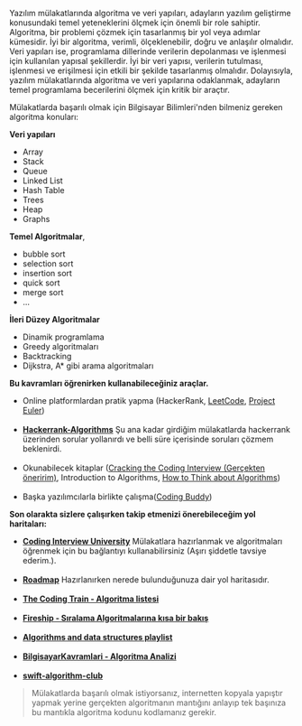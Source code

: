 
Yazılım mülakatlarında algoritma ve veri yapıları, adayların yazılım geliştirme konusundaki temel yeteneklerini ölçmek için önemli bir role sahiptir. Algoritma, bir problemi çözmek için tasarlanmış bir yol veya adımlar kümesidir. İyi bir algoritma, verimli, ölçeklenebilir, doğru ve anlaşılır olmalıdır. Veri yapıları ise, programlama dillerinde verilerin depolanması ve işlenmesi için kullanılan yapısal şekillerdir. İyi bir veri yapısı, verilerin tutulması, işlenmesi ve erişilmesi için etkili bir şekilde tasarlanmış olmalıdır. Dolayısıyla, yazılım mülakatlarında algoritma ve veri yapılarına odaklanmak, adayların temel programlama becerilerini ölçmek için kritik bir araçtır.

Mülakatlarda başarılı olmak için Bilgisayar Bilimleri'nden bilmeniz gereken algoritma konuları:

<b>Veri yapıları</b>
- Array
- Stack 
- Queue 
- Linked List 
- Hash Table
- Trees
- Heap
- Graphs

<b>Temel Algoritmalar</b>,

- bubble sort
- selection sort 
- insertion sort 
- quick sort 
- merge sort
- ...

<b>İleri Düzey Algoritmalar</b>
- Dinamik programlama
- Greedy algoritmaları
- Backtracking
- Dijkstra, A* gibi arama algoritmaları

<b>Bu kavramları öğrenirken kullanabileceğiniz araçlar.</b>
- Online platformlardan pratik yapma (HackerRank, [LeetCode](https://leetcode.com/problemset/all/), [Project Euler](https://projecteuler.net/archives))
<br></br>
- <b>[Hackerrank-Algorithms](https://www.hackerrank.com/domains/algorithms)</b> Şu ana kadar girdiğim mülakatlarda hackerrank üzerinden sorular yollanırdı ve belli süre içerisinde soruları çözmem beklenirdi.
<br></br>
- Okunabilecek kitaplar ([Cracking the Coding Interview (Gerçekten öneririm)](./Cracking-the-Coding-Interview-6th-Edition-189-Programming-Questions-and-Solutions.pdf), Introduction to Algorithms, [How to Think about Algorithms](./How%20to%20Think%20about%20Algorithms.pdf))
<br></br>
- Başka yazılımcılarla birlikte çalışma([Coding Buddy](https://www.reddit.com/r/ProgrammingBuddies/))

<b>Son olarakta sizlere çalışırken takip etmenizi önerebileceğim yol haritaları:</b>
- <b>[Coding Interview University](https://github.com/jwasham/coding-interview-university)</b> Mülakatlara hazırlanmak ve algoritmaları öğrenmek için bu bağlantıyı kullanabilirsiniz (Aşırı şiddetle tavsiye ederim.).
<br></br>
- <b>[Roadmap](https://roadmap.sh/computer-science)</b> Hazırlanırken nerede bulunduğunuza dair yol haritasıdır.
<br></br>
- <b>[The Coding Train - Algoritma listesi](https://www.youtube.com/watch?v=Vc5fIuYk3Bw&list=PLRqwX-V7Uu6bePNiZLnglXUp2LXIjlCdb&ab_channel=TheCodingTrain)</b>
<br></br>
- <b>[Fireship - Sıralama Algoritmalarına kısa bir bakış](https://www.youtube.com/watch?v=RfXt_qHDEPw&ab_channel=BeyondFireship)</b>
<br></br>
- <b>[Algorithms and data structures playlist](https://www.youtube.com/watch?v=kgBjXUE_Nwc&list=PLmFPHCufIuXXPi6b4JWbK2A4BjYmSBZOE&ab_channel=Computerphile)</b>
<br></br>
- <b>[BilgisayarKavramlari - Algoritma Analizi](https://www.youtube.com/watch?v=3bhBo9YCTpo&list=PLh9ECzBB8tJPTWIUbZjHZMMGuZcpHUv5h&ab_channel=BilgisayarKavramlari)</b>
<br></br>
- <b>[swift-algorithm-club](https://github.com/kodecocodes/swift-algorithm-club)</b>

> Mülakatlarda başarılı olmak istiyorsanız, internetten kopyala yapıştır yapmak yerine gerçekten algoritmanın mantığını anlayıp tek başınıza bu mantıkla algoritma kodunu kodlamanız gerekir.
